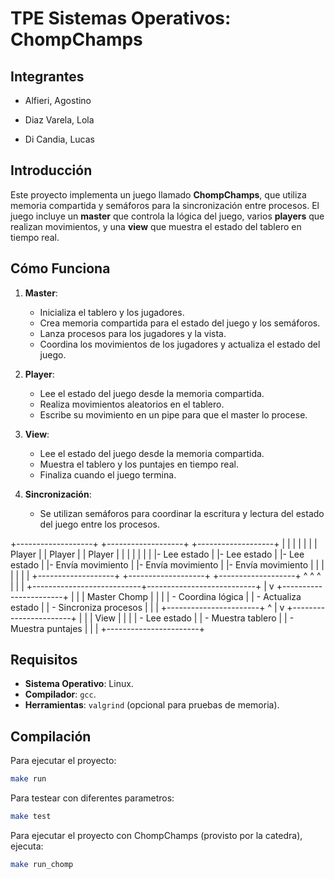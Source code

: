 # TPE Sistemas Operativos: ChompChamps


## Integrantes

- Alfieri, Agostino

- Diaz Varela, Lola

- Di Candia, Lucas

## Introducción

Este proyecto implementa un juego llamado **ChompChamps**, que utiliza memoria compartida y semáforos para la sincronización entre procesos. El juego incluye un **master** que controla la lógica del juego, varios **players** que realizan movimientos, y una **view** que muestra el estado del tablero en tiempo real.

## Cómo Funciona

1. **Master**:
   - Inicializa el tablero y los jugadores.
   - Crea memoria compartida para el estado del juego y los semáforos.
   - Lanza procesos para los jugadores y la vista.
   - Coordina los movimientos de los jugadores y actualiza el estado del juego.

2. **Player**:
   - Lee el estado del juego desde la memoria compartida.
   - Realiza movimientos aleatorios en el tablero.
   - Escribe su movimiento en un pipe para que el master lo procese.

3. **View**:
   - Lee el estado del juego desde la memoria compartida.
   - Muestra el tablero y los puntajes en tiempo real.
   - Finaliza cuando el juego termina.

4. **Sincronización**:
   - Se utilizan semáforos para coordinar la escritura y lectura del estado del juego entre los procesos.
  
+-------------------+       +-------------------+       +-------------------+
|                   |       |                   |       |                   |
|      Player       |       |      Player       |       |      Player       |
|                   |       |                   |       |                   |
|- Lee estado       |       |- Lee estado       |       |- Lee estado       |
|- Envía movimiento |       |- Envía movimiento |       |- Envía movimiento |
|                   |       |                   |       |                   |
+-------------------+       +-------------------+       +-------------------+
          ^                           ^                           ^
          |                           |                           |
          +---------------------------+---------------------------+
                                      |
                                      v
                          +-----------------------+
                          |                       |
                          |     Master Chomp      |
                          |                       |
                          | - Coordina lógica     |
                          | - Actualiza estado    |
                          | - Sincroniza procesos |
                          |                       |
                          +-----------------------+
                                      ^
                                      |
                                      v
                          +-----------------------+
                          |                       |
                          |         View          |
                          |                       |
                          |  - Lee estado         |
                          |  - Muestra tablero    |
                          |  - Muestra puntajes   |
                          |                       |
                          +-----------------------+

## Requisitos

- **Sistema Operativo**: Linux.
- **Compilador**: `gcc`.
- **Herramientas**: `valgrind` (opcional para pruebas de memoria).

## Compilación

Para ejecutar el proyecto:

```bash
make run
```

Para testear con diferentes parametros:

```bash
make test
```

Para ejecutar el proyecto con ChompChamps (provisto por la catedra), ejecuta:

```bash
make run_chomp
```
